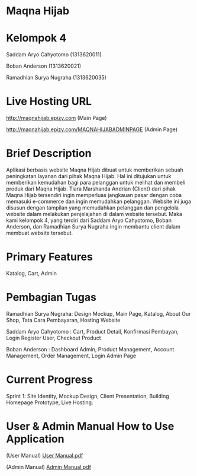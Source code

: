 # Maqna Hijab

# Kelompok 4
Saddam Aryo Cahyotomo (1313620011)

Boban Anderson (1313620021)

Ramadhian Surya Nugraha (1313620035)

# Live Hosting URL
http://maqnahijab.epizy.com (Main Page)

http://maqnahijab.epizy.com/MAQNAHIJABADMINPAGE (Admin Page)

# Brief Description
Aplikasi berbasis website Maqna Hijab dibuat untuk memberikan sebuah peningkatan layanan dari pihak Maqna Hijab. Hal ini ditujukan untuk memberikan kemudahan bagi para pelanggan untuk melihat dan membeli produk dari Maqna Hijab. Tiara Marshanda Andrian (Client) dari pihak Maqna Hijab tersendiri ingin memperluas jangkauan pasar dengan coba memasuki e-commerce dan ingin memudahkan pelanggan. Website ini juga disusun dengan tampilan yang memudahkan pelanggan dan pengelola website dalam melakukan penjelajahan di dalam website tersebut. Maka kami kelompok 4, yang terdiri dari Saddam Aryo Cahyotomo, Boban Anderson, dan Ramadhian Surya Nugraha ingin membantu client dalam membuat website tersebut.

# Primary Features
Katalog, Cart, Admin

# Pembagian Tugas
Ramadhian Surya Nugraha: Design Mockup, Main Page, Katalog, About Our Shop, Tata Cara Pembayaran, Hosting Website 

Saddam Aryo Cahyotomo  : Cart, Product Detail, Konfirmasi Pembayan, Login Register User, Checkout Product

Boban Anderson         : Dashboard Admin, Product Management, Account Management, Order Management, Login Admin Page


# Current Progress
Sprint 1:
Site Identity, Mockup Design, Client Presentation, Building Homepage Prototype, Live Hosting.

# User & Admin Manual How to Use Application
(User Manual)
[User Manual.pdf](https://github.com/ramadhiansuryanugraha/Maqna-Hijab/files/7743012/User.Manual.pdf)

(Admin Manual)
[Admin Manual.pdf](https://github.com/ramadhiansuryanugraha/Maqna-Hijab/files/7743015/Admin.Manual.pdf)
